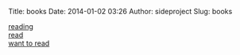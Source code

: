 Title: books
Date: 2014-01-02 03:26
Author: sideproject
Slug: books

[reading](http://sideproject.me/books/reading/)\
 [read](http://sideproject.me/books/read/)\
 [want to read](http://sideproject.me/books/want-to-read/)

